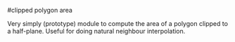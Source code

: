 #clipped polygon area

Very simply (prototype) module to compute the area of a polygon clipped to a half-plane. Useful for doing natural neighbour interpolation.
